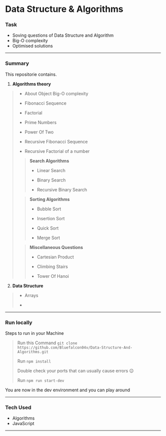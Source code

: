 # Data Structure & Algorithms

### Task
- Soving questions of Data Structure and Algorithm 
- Big-O complexity
- Optimised solutions
----

### Summary
This repositorie contains.
1. **Algorithms theory**  
 >- About Object Big-O complexity
 >
 >- Fibonacci Sequence
 > 
 >- Factorial
 >
 >- Prime Numbers
 >
 >- Power Of Two
 >
 >- Recursive Fibonacci Sequence
 >
 >- Recursive Factorial of a number
 >
 >> **Search Algorithms**
 >>
 >>- Linear Search 
 >>
 >>- Binary Search
 >>
 >>- Recursive Binary Search
 >
 >> **Sorting Algorithms**
 >>
 >>- Bubble Sort
 >>
 >>- Insertion Sort
 >>
 >>- Quick Sort
 >>
 >>- Merge Sort
 >
 >> **Miscellaneous Questions** 
 >>
 >>- Cartesian Product
 >>
 >>- Climbing Stairs
 >>
 >>- Tower Of Hanoi

2. **Data Structure**
 >- Arrays
 >
 >-
***

### Run locally
Steps to run in your Machine
> Run this Command `git clone https://github.com/Bluefalcon04v/Data-Structure-And-Algorithms.git`
> 
> Run `npm install` 
> 
> Double check your ports that can usually cause errors 😉
> 
> Run `npm run start-dev`
>
You are now in the dev environment and you can play around

---

### Tech Used
- Algorithms
- JavaScript
***
